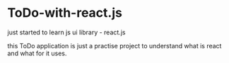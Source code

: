 # ToDo-with-react.js
just started to learn js ui library - react.js 

this ToDo application is just a practise project to understand what is react and what for it uses.
